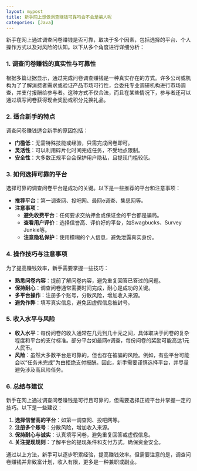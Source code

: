 ```yaml
---
layout: mypost
title: 新手网上想做调查赚钱可靠吗会不会是骗人呢
categories: [Java]
---
```



新手在网上通过调查问卷赚钱是否可靠，取决于多个因素，包括选择的平台、个人操作方式以及对风险的认知。以下从多个角度进行详细分析：

### 1. **调查问卷赚钱的真实性与可靠性**
根据多篇证据显示，通过完成问卷调查赚钱是一种真实存在的方式。许多公司或机构为了了解消费者需求或验证产品市场可行性，会委托专业调研机构进行市场调查，并支付报酬给参与者。这种方式不仅合法，而且在某些情况下，参与者还可以通过填写问卷获得现金奖励或积分兑换礼品。

### 2. **适合新手的特点**
调查问卷赚钱适合新手的原因包括：
- **门槛低**：无需特殊技能或经验，只需完成问卷即可。
- **灵活性**：可以利用碎片化时间完成任务，不受地点限制。
- **安全性**：大多数正规平台会保护用户隐私，且提现门槛较低。

### 3. **如何选择可靠的平台**
选择可靠的调查问卷平台是成功的关键。以下是一些推荐的平台和注意事项：
- **推荐平台**：第一调查网、投吧网、最网e调查、集思网等。
- **注意事项**：
  - **避免收费平台**：任何要求交纳押金或保证金的平台都是骗局。
  - **查看用户评价**：选择信誉高、评价好的平台，如Swagbucks、Survey Junkie等。
  - **注意隐私保护**：使用模糊的个人信息，避免泄露真实身份。

### 4. **操作技巧与注意事项**
为了提高赚钱效率，新手需要掌握一些技巧：
- **熟悉问卷内容**：提前了解问卷内容，避免重复回答已答过的问题。
- **保持耐心**：调查问卷通常需要时间完成，耐心是成功的关键。
- **多平台操作**：注册多个账号，分散风险，增加收入来源。
- **避免作弊**：填写真实信息，避免因虚假信息被封号。

### 5. **收入水平与风险**
- **收入水平**：每份问卷的收入通常在几元到几十元之间，具体取决于问卷的复杂程度和平台的支付标准。部分平台如最网e调查，每份问卷的奖励可能高达1元人民币。
- **风险**：虽然大多数平台是可靠的，但也存在被骗的风险。例如，有些平台可能会以“任务未完成”为由拒绝支付报酬。因此，新手需要谨慎选择平台，并尽量避免涉及高风险任务。

### 6. **总结与建议**
新手在网上通过调查问卷赚钱是可行且可靠的，但需要选择正规平台并掌握一定的技巧。以下是一些建议：
1. **选择信誉高的平台**：如第一调查网、投吧网等。
2. **注册多个账号**：分散风险，增加收入来源。
3. **保持耐心与诚实**：认真填写问卷，避免重复回答或虚假信息。
4. **关注提现规则**：了解平台的提现条件和支付方式，确保资金安全。

通过以上方法，新手可以逐步积累经验，提高赚钱效率。但需要注意的是，调查问卷赚钱并非致富计划，收入有限，更多是一种兼职或副业。






